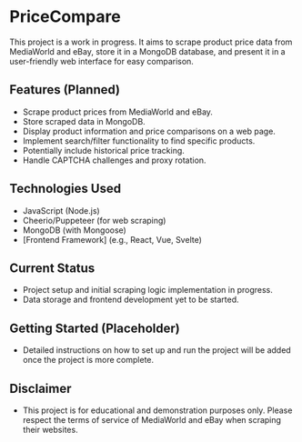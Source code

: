 # PriceCompare

This project is a work in progress. It aims to scrape product price data from MediaWorld and eBay, store it in a MongoDB database, and present it in a user-friendly web interface for easy comparison. 

## Features (Planned)

- Scrape product prices from MediaWorld and eBay.
- Store scraped data in MongoDB.
- Display product information and price comparisons on a web page.
- Implement search/filter functionality to find specific products.
- Potentially include historical price tracking.
- Handle CAPTCHA challenges and proxy rotation.

## Technologies Used

- JavaScript (Node.js)
- Cheerio/Puppeteer (for web scraping)
- MongoDB (with Mongoose)
- [Frontend Framework] (e.g., React, Vue, Svelte)

## Current Status

- Project setup and initial scraping logic implementation in progress.
- Data storage and frontend development yet to be started.

## Getting Started (Placeholder)

- Detailed instructions on how to set up and run the project will be added once the project is more complete.

## Disclaimer

- This project is for educational and demonstration purposes only. Please respect the terms of service of MediaWorld and eBay when scraping their websites.
